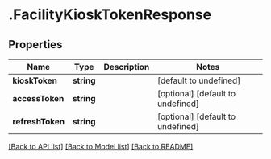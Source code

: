# .FacilityKioskTokenResponse

## Properties

Name | Type | Description | Notes
------------ | ------------- | ------------- | -------------
**kioskToken** | **string** |  | [default to undefined]
**accessToken** | **string** |  | [optional] [default to undefined]
**refreshToken** | **string** |  | [optional] [default to undefined]


[[Back to API list]](../README.md#documentation-for-api-endpoints) [[Back to Model list]](../README.md#documentation-for-models) [[Back to README]](../README.md)
